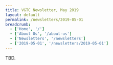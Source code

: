 ```yaml
---
title: VGTC Newsletter, May 2019
layout: default
permalink: /newsletters/2019-05-01
breadcrumb:
  - ['Home', '/']
  - ['About Us', '/about-us']
  - ['Newsletters', '/newsletters']
  - ['2019-05-01', '/newsletters/2019-05-01']
---
```


TBD.
